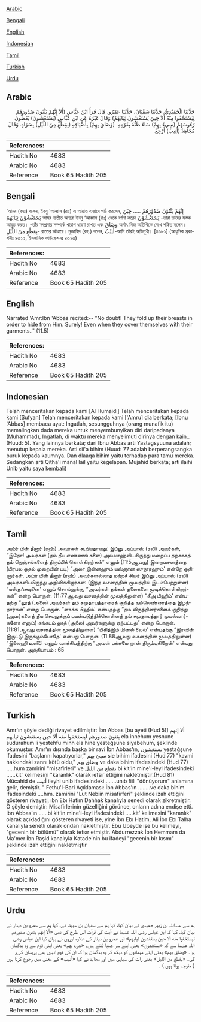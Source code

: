 [Arabic](#arabic)

[Bengali](#bengali)

[English](#english)

[Indonesian](#indonesian)

[Tamil](#tamil)

[Turkish](#turkish)

[Urdu](#urdu)

## Arabic


<div dir="rtl" lang="ar" style={{fontSize:'larger',backgroundColor:'#f8f9fa',padding:20}}>
حَدَّثَنَا الْحُمَيْدِيُّ، حَدَّثَنَا سُفْيَانُ، حَدَّثَنَا عَمْرٌو، قَالَ قَرَأَ ابْنُ عَبَّاسٍ ‏(‏أَلاَ إِنَّهُمْ يَثْنُونَ صُدُورَهُمْ لِيَسْتَخْفُوا مِنْهُ أَلاَ حِينَ يَسْتَغْشُونَ ثِيَابَهُمْ‏)‏ وَقَالَ غَيْرُهُ عَنِ ابْنِ عَبَّاسٍ ‏(‏يَسْتَغْشُونَ‏)‏ يُغَطُّونَ رُءُوسَهُمْ ‏(‏سِيءَ بِهِمْ‏)‏ سَاءَ ظَنُّهُ بِقَوْمِهِ‏.‏ ‏(‏وَضَاقَ بِهِمْ‏)‏ بِأَضْيَافِهِ ‏(‏بِقِطْعٍ مِنَ اللَّيْلِ‏)‏ بِسَوَادٍ‏.‏ وَقَالَ مُجَاهِدٌ ‏(‏أُنِيبُ‏)‏ أَرْجِعُ‏.‏
</div>
<div style={{backgroundColor:'#f8f9fa',padding:20, marginBottom: 10}}><table> <thead> <tr> <th>References:</th> <th></th> </tr> </thead> <tbody><tr><td>Hadith No</td><td>4683</td></tr><tr><td>Arabic No</td><td>4683</td></tr><tr><td>Reference</td><td>Book 65 Hadith 205</td></tr></tbody></table></div>

## Bengali


<div dir="ltr" lang="bn" style={{fontSize:'larger',backgroundColor:'#f8f9fa',padding:20}}>
‘আমর (রহঃ) বলেন, ইবনু ‘আব্বাস (রাঃ) এ আয়াত এভাবে পাঠ করলেন, إِنَّهُمْ يَثْنُوْنَ صُدُوْرَهُمْ ..... حِيْنَ يَسْتَغْشُوْنَ ثِيَابَهُمْ আমর ব্যতীত অন্যরা ইবনু ‘আব্বাস (রাঃ) থেকে বর্ণনা করেন يَسْتَغْشُوْنَ -তারা তাদের মস্তক আবৃত করত। -তাঁর সম্প্রদায় সম্পর্কে খারাপ ধারণা রাখত এবং وَضَاقَ অর্থাৎ নিজ অতিথিকে দেখে শঙ্কিত হলেন। بِقِطْعٍ مِنْ اللَّيْلِ- রাতের আঁধারে। মুজাহিদ (রহ.) বলেন, أُنِيْبُ-আমি তাঁরই অভিমুখী। [৪৬৮১] (আধুনিক প্রকাশনীঃ ৪৩২২, ইসলামিক ফাউন্ডেশনঃ ৪৩২৩)
</div>
<div style={{backgroundColor:'#f8f9fa',padding:20, marginBottom: 10}}><table> <thead> <tr> <th>References:</th> <th></th> </tr> </thead> <tbody><tr><td>Hadith No</td><td>4683</td></tr><tr><td>Arabic No</td><td>4683</td></tr><tr><td>Reference</td><td>Book 65 Hadith 205</td></tr></tbody></table></div>

## English


<div dir="ltr" lang="en" style={{fontSize:'larger',backgroundColor:'#f8f9fa',padding:20}}>
Narrated 'Amr:Ibn 'Abbas recited:-- "No doubt! They fold up their breasts in order to hide from Him. Surely! Even when they cover themselves with their garments.." (11.5)
</div>
<div style={{backgroundColor:'#f8f9fa',padding:20, marginBottom: 10}}><table> <thead> <tr> <th>References:</th> <th></th> </tr> </thead> <tbody><tr><td>Hadith No</td><td>4683</td></tr><tr><td>Arabic No</td><td>4683</td></tr><tr><td>Reference</td><td>Book 65 Hadith 205</td></tr></tbody></table></div>

## Indonesian


<div dir="ltr" lang="id" style={{fontSize:'larger',backgroundColor:'#f8f9fa',padding:20}}>
Telah menceritakan kepada kami [Al Humaidi] Telah menceritakan kepada kami [Sufyan] Telah menceritakan kepada kami ['Amru] dia berkata; [Ibnu 'Abbas] membaca ayat: Ingatlah, sesungguhnya (orang munafik itu) memalingkan dada mereka untuk menyembunyikan diri daripadanya (Muhammad), Ingatlah, di waktu mereka menyelimuti dirinya dengan kain.. (Huud: 5). Yang lainnya berkata; dari Ibnu Abbas arti Yastagsyuuna adalah; menutup kepala mereka. Arti sii'a bihim (Huud: 77 adalah berperangsangka buruk kepada kaumnya. Dan dlaaqa bihim yaitu terhadap para tamu mereka. Sedangkan arti Qitha'i manal lail yaitu kegelapan. Mujahid berkata; arti ilaihi Unib yaitu saya kembali)
</div>
<div style={{backgroundColor:'#f8f9fa',padding:20, marginBottom: 10}}><table> <thead> <tr> <th>References:</th> <th></th> </tr> </thead> <tbody><tr><td>Hadith No</td><td>4683</td></tr><tr><td>Arabic No</td><td>4683</td></tr><tr><td>Reference</td><td>Book 65 Hadith 205</td></tr></tbody></table></div>

## Tamil


<div dir="ltr" lang="ta" style={{fontSize:'larger',backgroundColor:'#f8f9fa',padding:20}}>
அம்ர் பின் தீனார் (ரஹ்) அவர்கள் கூறியதாவது: இப்னு அப்பாஸ் (ரலி) அவர்கள், “இதோ! அவர்கள் (தம் தீய எண்ணங் களை) அல்லாஹ்விடமிருந்து மறைப்ப தற்காகத் தம் நெஞ்சங்களைத் திருப்பிக் கொள்கிறார்கள்” எனும் (11:5ஆவது) இறைவசனத்தை (பிரபல ஓதல் முறையின் படி) “அலா இன்னஹும் யஸ்னூன ஸுதூரஹும்' என்றே ஓதினார்கள். அம்ர் பின் தீனார் (ரஹ்) அவர்களல்லாத மற்றச் சிலர் இப்னு அப்பாஸ் (ரலி) அவர்களிடமிருந்து அறிவிக்கிறார்கள்: (இந்த வசனத்தின் மூலத்தில் இடம்பெற்றுள்ள) “யஸ்தஃக்ஷூன' எனும் சொல்லுக்கு, “அவர்கள் தங்கள் தலைகளை மூடிக்கொள்கிறார்கள்” என்று பொருள். (11:77ஆவது வசனத்தின் மூலத்திலுள்ள) “சீஅ பிஹிம்' என்பதற்கு “லூத் (அலை) அவர்கள் தம் சமுதாயத்தாரைக் குறித்த நல்லெண்ணத்தை இழந்தார்கள்' என்று பொருள். “ளாக்க பிஹிம்' என்பதற்கு “தம் விருந்தினர்களைக் குறித்து (அவர்களைத் தீய செயலுக்குப் பயன்படுத்திக்கொள்ளத் தம் சமுதாயத்தார் முயல்வார்களோ எனும்) சங்கடம் லூத் (அலை) அவர்களுக்கு ஏற்பட்டது” என்று பொருள். (11:81ஆவது வசனத்தின் மூலத்திலுள்ள) “பிகித்இம் மினல் லைல்' என்பதற்கு “இரவின் இருட்டு இருக்கும்போதே' என்பது பொருள். (11:88ஆவது வசனத்தின் மூலத்திலுள்ள) “இலைஹி உனீப்' எனும் வாக்கியத்திற்கு “அவன் பக்கமே நான் திரும்புகிறேன்' என்பது பொருள். அத்தியாயம் : 65
</div>
<div style={{backgroundColor:'#f8f9fa',padding:20, marginBottom: 10}}><table> <thead> <tr> <th>References:</th> <th></th> </tr> </thead> <tbody><tr><td>Hadith No</td><td>4683</td></tr><tr><td>Arabic No</td><td>4683</td></tr><tr><td>Reference</td><td>Book 65 Hadith 205</td></tr></tbody></table></div>

## Turkish


<div dir="ltr" lang="tr" style={{fontSize:'larger',backgroundColor:'#f8f9fa',padding:20}}>
Amr'ın şöyle dediği rivayet edilmiştir: İbn Abbas [bu ayeti (Hud 5)] ألا إنهم يثنون صدورهم ليستخفوا منه ألا حين يستغشون ثيابهم ela innehum yesnune sudurahum li yestehfu minh ela hine yesteğşune siyabehum, şeklinde okumuştur. Amr'ın dışında başka bir ravi İbn Abbas'ın, يستغشون yestağşune ifadesini "başlarını kapatıyorlar," سيئ بهم sie bihim ifadesini (Hud 77) "kavmi hakkındaki zannı kötü oldu," وضاق بهم ve daka bihim ifadesindeki (Hud 77) .....hum zamirini "misafirleri" ve بقطع من الليل bi kit'in mine'l-leyl ifadesindeki ......kıt' kelimesini "karanlık" olarak ıefsır ettiğini nakletmiştir.(Hud 81) Mücahid de أنيب ileyhi unib ifadesindeki........unıb fiili "dönüyorum" anlamına gelir, demiştir. " Fethu'l-Bari Açıklaması: İbn Abbas'ın ........ve daka bihim ifadesindeki ....hım. zamirini "Lut Nebiin misafirferi" şeklinde izah ettiğini gösteren rivayeti, ıbn Ebı Hatim Dahhak kanalıyla senedi olarak zikretmiştir. O şöyle demiştir: Misafirlerinin güzelliğini görünce, onların adına endişe etti. İbn Abbas'ın ......bi kit'in mine'l-leyl ifadesindeki .....kit' kelimesini "karanlık" olarak açıkladığını gösteren rivayeti ise, yine İbn Ebı Hatim, Ali İbn Ebı Talha kanalıyla senetli olarak ondan nakletmiştir. Ebu Ubeyde ise bu kelimeyi, "gecenin bir bölümü" olarak tefsır etmiştir. Abdurrezzak İbn Hemmam da Ma'mer İbn Raşid kanalıyla Katade'nin bu ifadeyi "gecenin bir kısmı" şeklinde izah ettiğini nakletmiştir
</div>
<div style={{backgroundColor:'#f8f9fa',padding:20, marginBottom: 10}}><table> <thead> <tr> <th>References:</th> <th></th> </tr> </thead> <tbody><tr><td>Hadith No</td><td>4683</td></tr><tr><td>Arabic No</td><td>4683</td></tr><tr><td>Reference</td><td>Book 65 Hadith 205</td></tr></tbody></table></div>

## Urdu


<div dir="rtl" lang="ur" style={{fontSize:'larger',backgroundColor:'#f8f9fa',padding:20}}>
ہم سے عبداللہ بن زبیر حمیدی نے بیان کیا، کہا ہم سے سفیان بن عیینہ نے، کہا ہم سے عمرو بن دینار نے بیان کیا، کہا کہ ابن عباس رضی اللہ عنہما نے آیت کی قرآت اس طرح کی تھی «ألا إنهم يثنون صدورهم ليستخفوا منه ألا حين يستغشون ثيابهم‏» اور عمرو بن دینار کے علاوہ اوروں نے بیان کیا ابن عباس رضی اللہ عنہما سے کہ «يستغشون‏» یعنی اپنے سر چھپا لیتے ہیں۔ «سيء بهم‏» یعنی اپنی قوم سے وہ بدگمان ہوا۔ «وضاق بهم‏» یعنی اپنے مہمانوں کو دیکھ کر وہ بدگمان ہوا کہ ان کی قوم انہیں بھی پریشان کرے گی۔ «بقطع من الليل‏» یعنی رات کی سیاہی میں اور مجاہد نے کہا «أنيب‏» کے معنی میں رجوع کرتا ہوں ( متوجہ ہوتا ہوں ) ۔
</div>
<div style={{backgroundColor:'#f8f9fa',padding:20, marginBottom: 10}}><table> <thead> <tr> <th>References:</th> <th></th> </tr> </thead> <tbody><tr><td>Hadith No</td><td>4683</td></tr><tr><td>Arabic No</td><td>4683</td></tr><tr><td>Reference</td><td>Book 65 Hadith 205</td></tr></tbody></table></div>